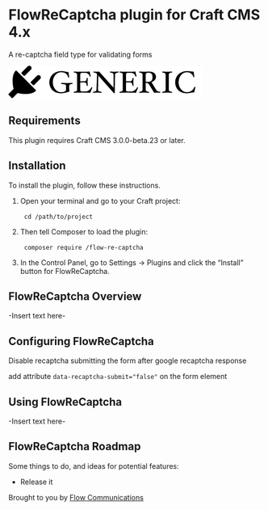 # FlowReCaptcha plugin for Craft CMS 4.x

A re-captcha field type for validating forms

![Screenshot](resources/img/plugin-logo.png)

## Requirements

This plugin requires Craft CMS 3.0.0-beta.23 or later.

## Installation

To install the plugin, follow these instructions.

1. Open your terminal and go to your Craft project:

        cd /path/to/project

2. Then tell Composer to load the plugin:

        composer require /flow-re-captcha

3. In the Control Panel, go to Settings → Plugins and click the “Install” button for FlowReCaptcha.

## FlowReCaptcha Overview

-Insert text here-

## Configuring FlowReCaptcha

Disable recaptcha submitting the form after google recaptcha response

add attribute `data-recaptcha-submit="false"` on the form element

## Using FlowReCaptcha

-Insert text here-

## FlowReCaptcha Roadmap

Some things to do, and ideas for potential features:

* Release it

Brought to you by [Flow Communications](https://www.flowsa.com)
